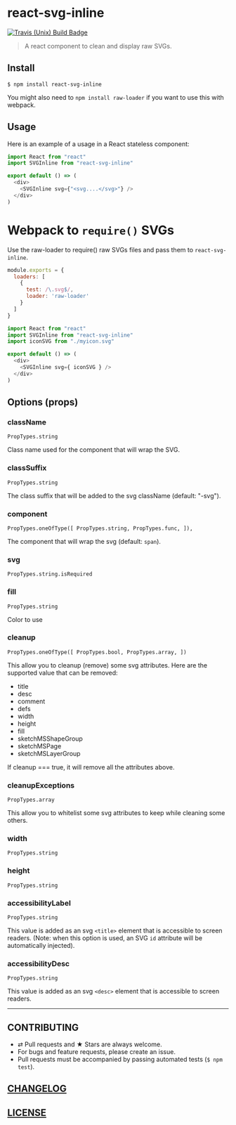 # react-svg-inline

[![Travis (Unix) Build Badge](https://img.shields.io/travis/MoOx/react-svg-inline/master.svg?label=unix+build)](https://travis-ci.org/MoOx/react-svg-inline)

> A react component to clean and display raw SVGs.

## Install

```console
$ npm install react-svg-inline
```

You might also need to `npm install raw-loader` if you want to use this with
webpack.

## Usage

Here is an example of a usage in a React stateless component:

```js
import React from "react"
import SVGInline from "react-svg-inline"

export default () => (
  <div>
    <SVGInline svg={"<svg....</svg>"} />
  </div>
)
```

# Webpack to `require()` SVGs

Use the raw-loader to require() raw SVGs files and pass them to
`react-svg-inline`.

```js
module.exports = {
  loaders: [
    {
      test: /\.svg$/,
      loader: 'raw-loader'
    }
  ]
}

```

```js
import React from "react"
import SVGInline from "react-svg-inline"
import iconSVG from "./myicon.svg"

export default () => (
  <div>
    <SVGInline svg={ iconSVG } />
  </div>
)
```

## Options (props)

### className

``PropTypes.string``

Class name used for the component that will wrap the SVG.

### classSuffix

``PropTypes.string``

The class suffix that will be added to the svg className (default: "-svg").

### component

``PropTypes.oneOfType([
  PropTypes.string,
  PropTypes.func,
]),``

The component that will wrap the svg (default: `span`).

### svg

``PropTypes.string.isRequired``

### fill

``PropTypes.string``

Color to use

### cleanup

``PropTypes.oneOfType([
  PropTypes.bool,
  PropTypes.array,
])``

This allow you to cleanup (remove) some svg attributes.
Here are the supported value that can be removed:

- title
- desc
- comment
- defs
- width
- height
- fill
- sketchMSShapeGroup
- sketchMSPage
- sketchMSLayerGroup

If cleanup === true, it will remove all the attributes above.

### cleanupExceptions

``PropTypes.array``

This allow you to whitelist some svg attributes to keep while cleaning some
others.

### width

``PropTypes.string``

### height

``PropTypes.string``

### accessibilityLabel

``PropTypes.string``

This value is added as an svg `<title>` element that is accessible to screen readers.
(Note: when this option is used, an SVG `id` attribute will be automatically injected).

### accessibilityDesc

``PropTypes.string``

This value is added as an svg `<desc>` element that is accessible to screen readers.

---

## CONTRIBUTING

* ⇄ Pull requests and ★ Stars are always welcome.
* For bugs and feature requests, please create an issue.
* Pull requests must be accompanied by passing automated tests (`$ npm test`).

## [CHANGELOG](CHANGELOG.md)

## [LICENSE](LICENSE)
